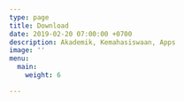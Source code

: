 ```yaml
---
type: page
title: Download
date: 2019-02-20 07:00:00 +0700
description: Akademik, Kemahasiswaan, Apps
image: ''
menu:
  main:
    weight: 6

---
```

